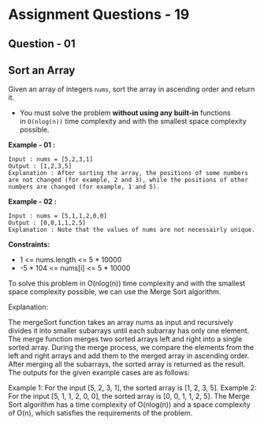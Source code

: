 # **Assignment Questions - 19**
## **Question - 01** 
## **Sort an Array**

Given an array of integers `nums`, sort the array in ascending order and return it.
- You must solve the problem **without using any built-in** functions in `O(nlog(n))` time complexity and with the smallest space complexity possible.

**Example - 01 :**
```
Input : nums = [5,2,3,1]
Output : [1,2,3,5]
Explanation : After sorting the array, the positions of some numbers are not changed (for example, 2 and 3), while the positions of other numbers are changed (for example, 1 and 5).
```

**Example - 02 :**
```
Input : nums = [5,1,1,2,0,0]
Output : [0,0,1,1,2,5]
Explanation : Note that the values of nums are not necessairly unique.
```

**Constraints:**
- 1 <= nums.length <= 5 * 10000
- -5 * 104 <= nums[i] <= 5 * 10000


To solve this problem in O(nlog(n)) time complexity and with the smallest space complexity possible, we can use the Merge Sort algorithm.


Explanation:

The mergeSort function takes an array nums as input and recursively divides it into smaller subarrays until each subarray has only one element.
The merge function merges two sorted arrays left and right into a single sorted array.
During the merge process, we compare the elements from the left and right arrays and add them to the merged array in ascending order.
After merging all the subarrays, the sorted array is returned as the result.
The outputs for the given example cases are as follows:

Example 1: For the input [5, 2, 3, 1], the sorted array is [1, 2, 3, 5].
Example 2: For the input [5, 1, 1, 2, 0, 0], the sorted array is [0, 0, 1, 1, 2, 5].
The Merge Sort algorithm has a time complexity of O(nlog(n)) and a space complexity of O(n), which satisfies the requirements of the problem.




